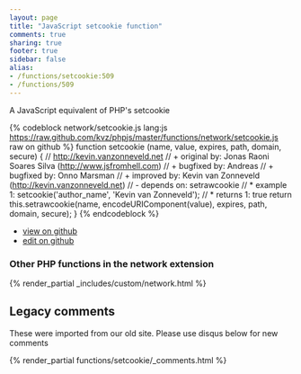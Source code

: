 ```yaml
---
layout: page
title: "JavaScript setcookie function"
comments: true
sharing: true
footer: true
sidebar: false
alias:
- /functions/setcookie:509
- /functions/509
---
```

<!-- Generated by Rakefile:build -->
A JavaScript equivalent of PHP's setcookie

{% codeblock network/setcookie.js lang:js https://raw.github.com/kvz/phpjs/master/functions/network/setcookie.js raw on github %}
function setcookie (name, value, expires, path, domain, secure) {
    // http://kevin.vanzonneveld.net
    // +   original by: Jonas Raoni Soares Silva (http://www.jsfromhell.com)
    // +   bugfixed by: Andreas
    // +   bugfixed by: Onno Marsman
    // +   improved by: Kevin van Zonneveld (http://kevin.vanzonneveld.net)
    // -    depends on: setrawcookie
    // *     example 1: setcookie('author_name', 'Kevin van Zonneveld');
    // *     returns 1: true
    return this.setrawcookie(name, encodeURIComponent(value), expires, path, domain, secure);
}
{% endcodeblock %}

 - [view on github](https://github.com/kvz/phpjs/blob/master/functions/network/setcookie.js)
 - [edit on github](https://github.com/kvz/phpjs/edit/master/functions/network/setcookie.js)

### Other PHP functions in the network extension
{% render_partial _includes/custom/network.html %}
## Legacy comments
These were imported from our old site. Please use disqus below for new comments
<div style="overflow-y: scroll; max-height: 500px;">
{% render_partial functions/setcookie/_comments.html %}
</div>
